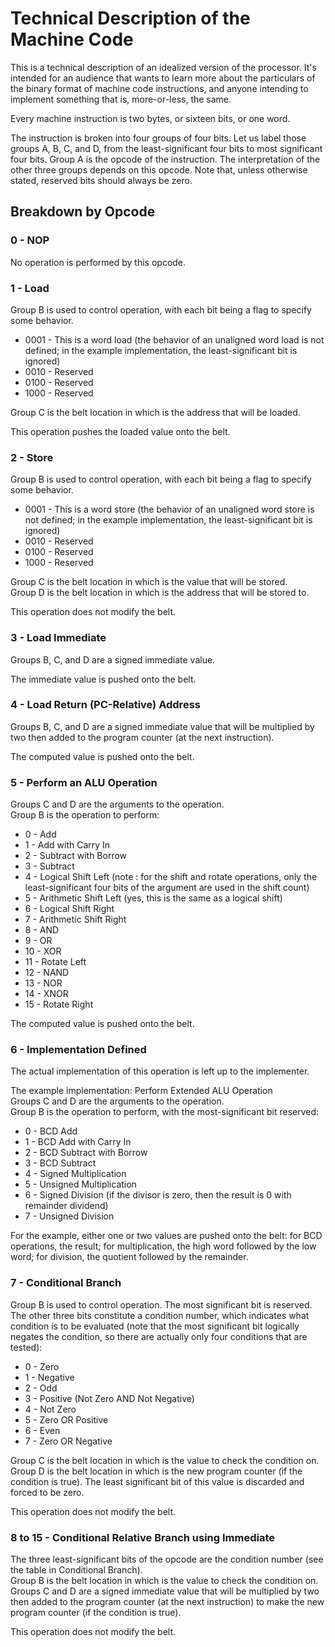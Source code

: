 Technical Description of the Machine Code
=========================================

This is a technical description of an idealized version of the processor. It's intended for an audience that wants to learn more about the particulars of the binary format of machine code instructions, and anyone intending to implement something that is, more-or-less, the same.

Every machine instruction is two bytes, or sixteen bits, or one word.

The instruction is broken into four groups of four bits. Let us label those groups A, B, C, and D, from the least-significant four bits to most significant four bits. Group A is the opcode of the instruction. The interpretation of the other three groups depends on this opcode. Note that, unless otherwise stated, reserved bits should always be zero.

Breakdown by Opcode
-------------------

### 0 - NOP

No operation is performed by this opcode.

### 1 - Load

Group B is used to control operation, with each bit being a flag to specify some behavior.
* 0001 - This is a word load (the behavior of an unaligned word load is not defined; in the example implementation, the least-significant bit is ignored)
* 0010 - Reserved
* 0100 - Reserved
* 1000 - Reserved

Group C is the belt location in which is the address that will be loaded.

This operation pushes the loaded value onto the belt.

### 2 - Store

Group B is used to control operation, with each bit being a flag to specify some behavior.
* 0001 - This is a word store (the behavior of an unaligned word store is not defined; in the example implementation, the least-significant bit is ignored)
* 0010 - Reserved
* 0100 - Reserved
* 1000 - Reserved

Group C is the belt location in which is the value that will be stored.  
Group D is the belt location in which is the address that will be stored to.

This operation does not modify the belt.

### 3 - Load Immediate

Groups B, C, and D are a signed immediate value.

The immediate value is pushed onto the belt.

### 4 - Load Return (PC-Relative) Address

Groups B, C, and D are a signed immediate value that will be multiplied by two then added to the program counter (at the next instruction).

The computed value is pushed onto the belt.

### 5 - Perform an ALU Operation

Groups C and D are the arguments to the operation.  
Group B is the operation to perform:
* 0 - Add
* 1 - Add with Carry In
* 2 - Subtract with Borrow
* 3 - Subtract
* 4 - Logical Shift Left (note : for the shift and rotate operations, only the least-significant four bits of the argument are used in the shift count)
* 5 - Arithmetic Shift Left (yes, this is the same as a logical shift)
* 6 - Logical Shift Right
* 7 - Arithmetic Shift Right
* 8 - AND
* 9 - OR
* 10 - XOR
* 11 - Rotate Left
* 12 - NAND
* 13 - NOR
* 14 - XNOR
* 15 - Rotate Right

The computed value is pushed onto the belt.

### 6 - Implementation Defined

The actual implementation of this operation is left up to the implementer.

The example implementation: Perform Extended ALU Operation  
Groups C and D are the arguments to the operation.  
Group B is the operation to perform, with the most-significant bit reserved:
* 0 - BCD Add
* 1 - BCD Add with Carry In
* 2 - BCD Subtract with Borrow
* 3 - BCD Subtract
* 4 - Signed Multiplication
* 5 - Unsigned Multiplication
* 6 - Signed Division (if the divisor is zero, then the result is 0 with remainder dividend)
* 7 - Unsigned Division

For the example, either one or two values are pushed onto the belt: for BCD operations, the result; for multiplication, the high word followed by the low word; for division, the quotient followed by the remainder.

### 7 - Conditional Branch

Group B is used to control operation. The most significant bit is reserved. The other three bits constitute a condition number, which indicates what condition is to be evaluated (note that the most significant bit logically negates the condition, so there are actually only four conditions that are tested):
* 0 - Zero
* 1 - Negative
* 2 - Odd
* 3 - Positive (Not Zero AND Not Negative)
* 4 - Not Zero
* 5 - Zero OR Positive
* 6 - Even
* 7 - Zero OR Negative

Group C is the belt location in which is the value to check the condition on.  
Group D is the belt location in which is the new program counter (if the condition is true). The least significant bit of this value is discarded and forced to be zero.

This operation does not modify the belt.

### 8 to 15 - Conditional Relative Branch using Immediate

The three least-significant bits of the opcode are the condition number (see the table in Conditional Branch).  
Group B is the belt location in which is the value to check the condition on.  
Groups C and D are a signed immediate value that will be multiplied by two then added to the program counter (at the next instruction) to make the new program counter (if the condition is true).

This operation does not modify the belt.
